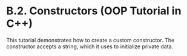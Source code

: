 # B.2. Constructors (OOP Tutorial in C++)

This tutorial demonstrates how to create a custom constructor.  The constructor accepts a string, which it uses to initialize private data.
